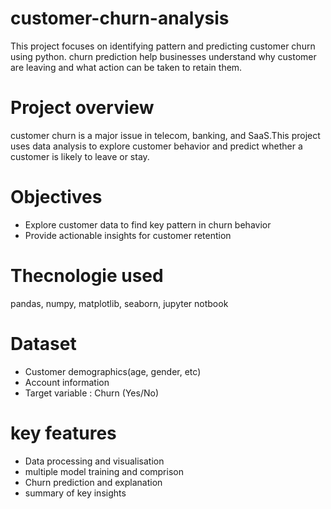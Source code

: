 # customer-churn-analysis
This project focuses on identifying pattern and predicting customer churn using python. churn prediction help businesses understand why customer are leaving and what action can be taken to retain them. 
# Project overview
customer churn is a major issue in telecom, banking, and SaaS.This project uses data analysis to explore customer behavior and predict whether a customer is likely to leave or stay.
# Objectives 
- Explore customer data to find key pattern in churn behavior
- Provide actionable insights for customer retention
# Thecnologie used 
pandas, numpy, matplotlib, seaborn, jupyter notbook
# Dataset
- Customer demographics(age, gender, etc)
-  Account information
-  Target variable : Churn (Yes/No)
# key features 
- Data processing and visualisation
- multiple model training and comprison
- Churn prediction and explanation
- summary of key insights
